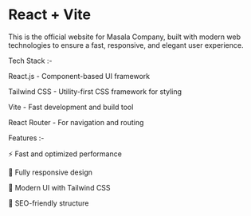 # React + Vite

This is the official website for Masala Company, built with modern web technologies to ensure a fast, responsive, and elegant user experience.

Tech Stack :-

React.js - Component-based UI framework

Tailwind CSS - Utility-first CSS framework for styling

Vite  - Fast development and build tool

React Router  - For navigation and routing


Features :-
 
⚡ Fast and optimized performance

📱 Fully responsive design

🎨 Modern UI with Tailwind CSS

🔗 SEO-friendly structure

